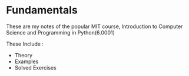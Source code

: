 # Fundamentals
These are my notes of the popular MIT course, Introduction to Computer Science and Programming in Python(6.0001)

These Include : 
- Theory
- Examples
- Solved Exercises

